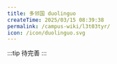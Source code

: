 ```yaml
---
title: 多邻国 duolinguo
createTime: 2025/03/15 08:39:38
permalink: /campus-wiki/l3t03tyr/
icon: /icon/duolinguo.svg
---
```



:::tip
待完善
:::